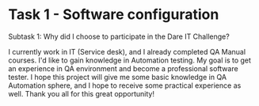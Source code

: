 # Task 1 - Software configuration
Subtask 1: Why did I choose to participate in the Dare IT Challenge?

I currently work in IT (Service desk), and I already completed QA Manual courses. I'd like to gain knowledge in Automation testing. 
My goal is to get an experience in QA environment and become a professional software tester.
I hope this project will give me some basic knowledge in QA Automation sphere, and I hope to receive some practical experience as well. 
Thank you all for this great opportunity!

